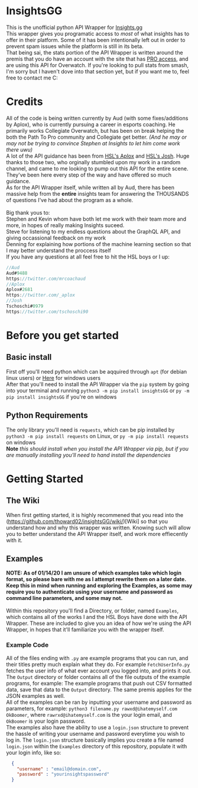 # InsightsGG
This is the unofficial python API Wrapper for [Insights.gg](https://insights.gg/)
<br />
This wrapper gives you programatic access to *most* of what insights has to offer in their platform. Some of it has been intentionally left out in order to prevent spam issues while the platform is still in its beta. 
<br />
That being sai, the stats portion of the API Wrapper is written around the premis that you do have an account with the site that has [PRO access](https://insights.gg/insights-pro), and are using this API for Overwatch. If you're looking to pull stats from smash, I'm sorry but I haven't dove into that section yet, but if you want me to, feel free to contact me C:

# Credits
All of the code is being written currently by Aud (with some fixes/additions by Aplox), who is currently pursuing a career in esports coaching. He primarily works Collegiate Overwatch, but has been on break helping the both the Path To Pro community and Collegiate get better. *(And he may or may not be trying to convince Stephen at Insights to let him come work there uwu)*
<br />
A lot of the API guidance has been from [HSL's Aplox](https://twitter.com/_aplox?lang=en) and [HSL's Josh](https://twitter.com/tschoschi90?lang=en). Huge thanks to those two, who orginally stumbled upon my work in a random channel, and came to me looking to pump out this API for the entire scene. They've been here every step of the way and have offered so much guidance.
<br />
As for the API Wrapper itself, while written all by Aud, there has been massive help from the **entire** insights team for answering the THOUSANDS of questions I've had about the program as a whole.  
<br />
Big thank yous to: 
<br />
Stephen and Kevin whom have both let me work with their team more and more, in hopes of really making Insights suceed. 
<br />
Steve for listening to my endless questions about the GraphQL API, and giving occassional feedback on my work 
<br />
Denning for explaining how portions of the machine learning section so that I may better understand the proccess itself
<br />
If you have any questions at all feel free to hit the HSL boys or I up:
```Javascript
//Aud
Aud#9488
https://twitter.com/mrcoachaud
//Aplox
Aplox#2681
https://twitter.com/_aplox
//Josh
Tschoschi#0979
https://twitter.com/tschoschi90
```

# Before you get started

## Basic install
First off you'll need python which can be aqquired through `apt` (for debian linux users) or [Here](https://www.python.org/downloads/) for windows users 
<br />
After that you'll need to install the API Wrapper via the `pip` system by going into your terminal and running `python3 -m pip install insightsGG` or `py -m pip install insightsGG` if you're on windows

## Python Requirements
The only library you'll need is `requests`, which can be pip installed by `python3 -m pip install requests` on Linux, or `py -m pip install requests` on windows
<br />
**Note** *this should install when you install the API Wrapper via pip, but if you are manually installing you'll need to hand install the dependencies*

# Getting Started
## The Wiki 
When first getting started, it is highly recommened that you read into the (https://github.com/thoward02/insightsGG/wiki/)[Wiki] so that you understand how and why this wrapper was written. Knowing such will allow you to better understand the API Wrapper itself, and work more effiecently with it. 

## Examples
**NOTE: As of 01/14/20 I am unsure of which examples take which login format, so please bare with me as I attempt rewrite them on a later date. Keep this in mind when running and exploring the Examples, as some may require you to authenticate using your username and password as command line parameters, and some may not.**
<br />
<br />
Within this repository you'll find a Directory, or folder, named `Examples`, which contains all of the works I and the HSL Boys have done with the API Wrapper. These are included to give you an idea of how we're using the API Wrapper, in hopes that it'll familiarize you with the wrapper itself.

### Example Code
All of the files ending with `.py` are example programs that you can run, and their titles pretty much explain what they do. For example `FetchUserInfo.py` fetches the user info of what ever account you logged into, and prints it out. 
<br />
The `Output` directory or folder contains all of the file outputs of the example programs, for example: The example programs that push out CSV formatted data, save that data to the `Output` directory. The same premis applies for the JSON examples as well.
<br />
All of the examples can be ran by inputting your username and password as parameters, for example: `python3 filename.py rawxd@ihatemyself.com OkBoomer`, where `rawrxd@ihatemyself.com` is the your login email, and `OkBoomer` is your login password.
<br />
The examples also have the ability to use a `login.json` structure to prevent the hassle of writing your username and password everytime you wish to log in. 
The `login.json` structure basically implies you create a file named `login.json` within the `Examples` directory of this repository, populate it with your login info, like so: 
```json
  {
    "username" : "email@domain.com",
    "password" : "yourinsightspassword"
  }
```


